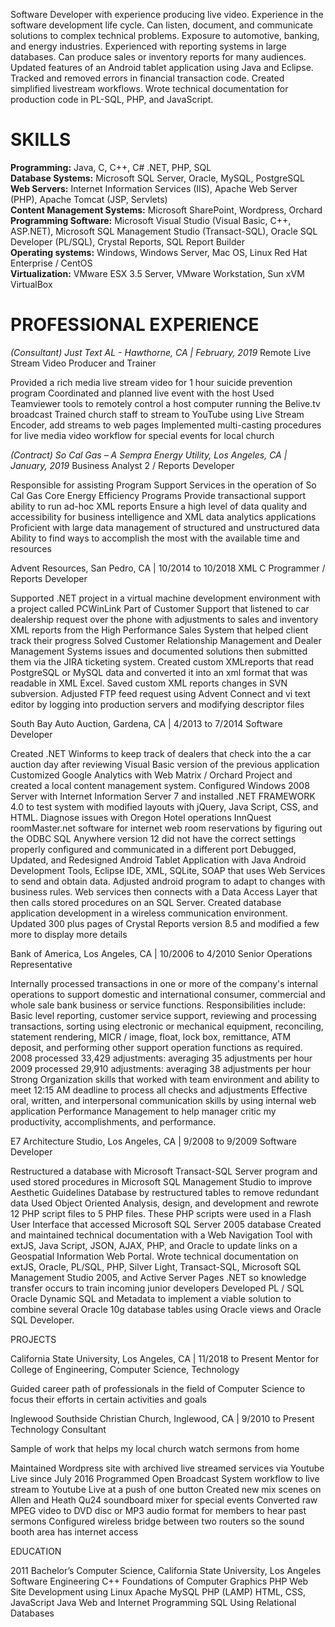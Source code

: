 Software Developer with experience producing live video. Experience in the software development life cycle. Can listen, document, and communicate solutions to complex technical problems. Exposure to automotive, banking, and energy industries. Experienced with reporting systems in large databases. Can produce sales or inventory reports for many audiences. Updated features of an Android tablet application using Java and Eclipse. Tracked and removed errors in financial transaction code. Created simplified livestream workflows. Wrote technical documentation for production code in PL-SQL, PHP, and JavaScript.

# SKILLS

**Programming:** Java, C, C++, C# .NET, PHP, SQL  
**Database Systems:** Microsoft SQL Server, Oracle, MySQL, PostgreSQL  
**Web Servers:** Internet Information Services (IIS), Apache Web Server (PHP), Apache Tomcat (JSP, Servlets)  
**Content Management Systems:** Microsoft SharePoint, Wordpress, Orchard  
**Programming Software:** Microsoft Visual Studio (Visual Basic, C++, ASP.NET), Microsoft SQL Management Studio (Transact-SQL), Oracle SQL Developer (PL/SQL), Crystal Reports, SQL Report Builder  
**Operating systems:** Windows, Windows Server, Mac OS, Linux Red Hat Enterprise / CentOS  
**Virtualization:** VMware ESX 3.5 Server, VMware Workstation, Sun xVM VirtualBox  


# PROFESSIONAL EXPERIENCE

_(Consultant) Just Text AL - Hawthorne, CA | February, 2019_
Remote Live Stream Video Producer and Trainer

Provided a rich media live stream video for 1 hour suicide prevention program
Coordinated and planned live event with the host
Used Teamviewer tools to remotely control a host computer running the Belive.tv broadcast
Trained church staff to stream to YouTube using Live Stream Encoder, add streams to web pages
Implemented multi-casting procedures for live media video workflow for special events for local church
 
_(Contract) So Cal Gas – A Sempra Energy Utility, Los Angeles, CA | January, 2019_
Business Analyst 2 / Reports Developer
 
Responsible for assisting Program Support Services in the operation of So Cal Gas Core Energy Efficiency Programs
Provide transactional support ability to run ad-hoc XML reports
Ensure a high level of data quality and accessibility for business intelligence and XML data analytics applications
Proficient with large data management of structured and unstructured data
Ability to find ways to accomplish the most with the available time and resources

Advent Resources, San Pedro, CA | 10/2014 to 10/2018
XML C Programmer / Reports Developer

Supported .NET project in a virtual machine development environment with a project called PCWinLink
Part of Customer Support that listened to car dealership request over the phone with adjustments to sales and inventory XML reports from the High Performance Sales System that helped client track their progress
Solved Customer Relationship Management and Dealer Management Systems issues and documented solutions then submitted them via the JIRA ticketing system.
Created custom XMLreports that read PostgreSQL or MySQL data and converted it into an xml format that was readable in XML Excel. Saved custom XML reports changes in SVN subversion.
Adjusted FTP feed request using Advent Connect and vi text editor by logging into production servers and modifying descriptor files








South Bay Auto Auction, Gardena, CA | 4/2013 to 7/2014
Software Developer

Created .NET Winforms to keep track of dealers that check into the a car auction day after reviewing Visual Basic version of the previous application
Customized Google Analytics with Web Matrix / Orchard Project and created a local content management system. Configured Windows 2008 Server with Internet Information Server 7 and installed .NET FRAMEWORK 4.0 to test system with modified layouts with jQuery, Java Script, CSS, and HTML.
Diagnose issues with Oregon Hotel operations InnQuest roomMaster.net software for internet web room reservations by figuring out the ODBC SQL Anywhere version 12 did not have the correct settings properly configured and communicated in a different port
Debugged, Updated, and Redesigned Android Tablet Application with Java Android Development Tools, Eclipse IDE, XML, SQLite, SOAP that uses Web Services to send and obtain data.  Adjusted android program to adapt to changes with business rules.  Web services then connects with a Data Access Layer that then calls stored procedures on an SQL Server.  Created database application development in a wireless communication environment.
Updated 300 plus pages of Crystal Reports version 8.5 and modified a few more to display more details

Bank of America, Los Angeles, CA | 10/2006 to 4/2010
Senior Operations Representative

Internally processed transactions in one or more of the company's internal operations to support domestic and international consumer, commercial and whole sale bank business or service functions.
Responsibilities include: Basic level reporting, customer service support, reviewing and processing transactions, sorting using electronic or mechanical equipment, reconciling, statement rendering, MICR / image, float, lock box, remittance, ATM deposit, and performing other support operation functions as required.
2008 processed 33,429 adjustments: averaging 35 adjustments per hour
2009 processed 29,910 adjustments: averaging 38 adjustments per hour
Strong Organization skills that worked with team environment and ability to meet 12:15 AM deadline to process all checks and adjustments
Effective oral, written, and interpersonal communication skills by using internal web application Performance Management to help manager critic my productivity, accomplishments, and performance.

E7 Architecture Studio, Los Angeles, CA | 9/2008 to 9/2009
Software Developer

Restructured a database with Microsoft Transact-SQL Server program and used stored procedures in Microsoft SQL Management Studio to improve Aesthetic Guidelines Database by restructured tables to remove redundant data
Used Object Oriented Analysis, design, and development and rewrote 12 PHP script files to 5 PHP files.  These PHP scripts were used in a Flash User Interface that accessed Microsoft SQL Server 2005 database 
Created and maintained technical documentation with a Web Navigation Tool with extJS, Java Script, JSON, AJAX, PHP, and Oracle to update links on a Geospatial Information Web Portal.
Wrote technical documentation on extJS, Oracle, PL/SQL, PHP, Silver Light, Transact-SQL, Microsoft SQL Management Studio 2005, and Active Server Pages .NET so knowledge transfer occurs to train incoming junior developers
Developed PL / SQL Oracle Dynamic SQL and Metadata to implement a viable solution to combine several Oracle 10g database tables using Oracle views and Oracle SQL Developer.

PROJECTS

California State University, Los Angeles, CA | 11/2018 to Present
Mentor for College of Engineering, Computer Science, Technology

Guided career path of professionals in the field of Computer Science to focus their efforts in certain activities and goals

Inglewood Southside Christian Church, Inglewood, CA | 9/2010 to Present
Technology Consultant

Sample of work that helps my local church watch sermons from home

Maintained Wordpress site with archived live streamed services via Youtube Live since July 2016
Programmed Open Broadcast System workflow to live stream to Youtube Live at a push of one button
Created new mix scenes on Allen and Heath Qu24 soundboard mixer for special events
Converted raw MPEG video to DVD disc or MP3 audio format for members to hear past sermons
Configured wireless bridge between two routers so the sound booth area has internet access





EDUCATION

2011 Bachelor’s Computer Science, California State University, Los Angeles
Software Engineering
C++ Foundations of Computer Graphics
PHP Web Site Development using Linux Apache MySQL PHP (LAMP)
HTML, CSS, JavaScript
Java Web and Internet Programming
SQL Using Relational Databases




